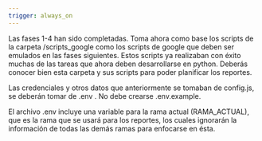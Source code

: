 ```yaml
---
trigger: always_on
---
```


Las fases 1-4 han sido completadas. Toma ahora como base los scripts de la carpeta /scripts_google como los scripts de google que deben ser emulados en las fases siguientes. Estos scripts ya realizaban con éxito muchas de las tareas que ahora deben desarrollarse en python. Deberás conocer bien esta carpeta y sus scripts para poder planificar los reportes.

Las credenciales y otros datos que anteriormente se tomaban de config.js, se deberán tomar de .env . No debe crearse .env.example.

El archivo .env incluye una variable para la rama actual (RAMA_ACTUAL), que es la rama que se usará para los reportes, los cuales ignorarán la información de todas las demás ramas para enfocarse en ésta. 